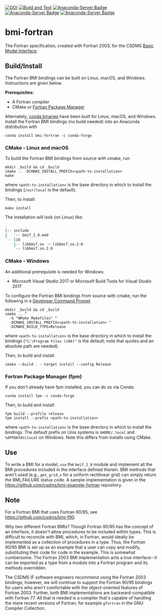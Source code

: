 [![DOI](https://zenodo.org/badge/84101233.svg)](https://zenodo.org/badge/latestdoi/84101233)
[![Build and Test](https://github.com/csdms/bmi-fortran/actions/workflows/test.yml/badge.svg)](https://github.com/csdms/bmi-fortran/actions/workflows/test.yml)
[![Anaconda-Server Badge](https://anaconda.org/conda-forge/bmi-fortran/badges/version.svg)](https://anaconda.org/conda-forge/bmi-fortran)
[![Anaconda-Server Badge](https://anaconda.org/conda-forge/bmi-fortran/badges/platforms.svg)](https://anaconda.org/conda-forge/bmi-fortran)
[![Anaconda-Server Badge](https://anaconda.org/conda-forge/bmi-fortran/badges/downloads.svg)](https://anaconda.org/conda-forge/bmi-fortran)

# bmi-fortran

The Fortran specification, created with Fortran 2003,
for the CSDMS [Basic Model Interface](https://bmi.readthedocs.io).


## Build/Install

The Fortran BMI bindings can be built on Linux, macOS, and Windows.
Instructions are given below.

**Prerequisites:**
* A Fortran compiler
* CMake or [Fortran Package Manager](https://fpm.fortran-lang.org/)

Alternately,
[conda binaries](https://anaconda.org/conda-forge/bmi-fortran)
have been built for Linux, macOS, and Windows.
Install the Fortran BMI bindings (no build needed)
into an Anaconda distribution with

    conda install bmi-fortran -c conda-forge

### CMake - Linux and macOS

To build the Fortran BMI bindings from source with cmake, run

    mkdir _build && cd _build
    cmake .. -DCMAKE_INSTALL_PREFIX=<path-to-installation>
    make

where `<path-to-installation>` is the base directory
in which to install the bindings (`/usr/local` is the default).

Then, to install:

    make install

The installation will look (on Linux) like:

```bash
.
|-- include
|   `-- bmif_2_0.mod
`-- lib
    |-- libbmif.so -> libbmif.so.2.0
    `-- libbmif.so.2.0
```

### CMake - Windows

An additional prerequisite is needed for Windows:

* Microsoft Visual Studio 2017 or Microsoft Build Tools for Visual Studio 2017

To configure the Fortran BMI bindings from source with cmake,
run the following in a [Developer Command Prompt](https://docs.microsoft.com/en-us/dotnet/framework/tools/developer-command-prompt-for-vs)

    mkdir _build && cd _build
    cmake .. ^
	  -G "NMake Makefiles" ^
	  -DCMAKE_INSTALL_PREFIX=<path-to-installation> ^
	  -DCMAKE_BUILD_TYPE=Release

where `<path-to-installation>` is the base directory
in which to install the bindings (`"C:\Program Files (x86)"` is the default;
note that quotes and an absolute path are needed).

Then, to build and install:

	cmake --build . --target install --config Release


### Fortran Package Manager (fpm)

If you don't already have fpm installed, you can do so via
Conda:

    conda install fpm -c conda-forge

Then, to build and install:

    fpm build --profile release
    fpm install --prefix <path-to-installation>

where `<path-to-installation>` is the base directory
in which to install the bindings. The default prefix
on Unix systems is `$HOME/.local` and `%APPDATA%\local`
on Windows. Note this differs from installs using CMake.


## Use

To write a BMI for a model,
`use` the `bmif_2_0` module and implement all the BMI procedures
included in the interface defined therein.
BMI methods that aren't used
(e.g., `get_grid_x` for a uniform rectilinear grid)
can simply return the BMI_FAILURE status code.
A sample implementation is given in the
https://github.com/csdms/bmi-example-fortran
repository.


## Note

For a Fortran BMI that uses Fortran 90/95,
see https://github.com/csdms/bmi-f90.

Why two different Fortran BMIs?
Though Fortran 90/95 has the concept of an interface,
it doesn't allow procedures to be included within types.
This is difficult to reconcile with BMI, which, in Fortran,
would ideally be implemented as a collection of procedures in a type.
Thus, the Fortran 90/95 BMI is set up as an example
that a user can copy and modify,
substituting their code for code in the example.
This is somewhat cumbersome.
The Fortran 2003 BMI implementation acts a true interface--it can be imported
as a type from a module into a Fortran program and its methods overridden.

The CSDMS IF software engineers recommend using the Fortran 2003 bindings;
however, we will continue to support the Fortran 90/95 bindings
for users who aren't comfortable with
the object-oriented features of Fortran 2003.
Further, both BMI implementations are backward-compatible with Fortran 77.
All that is needed is a compiler that's capable of handling
the more recent versions of Fortran;
for example `gfortran` in the GNU Compiler Collection.
